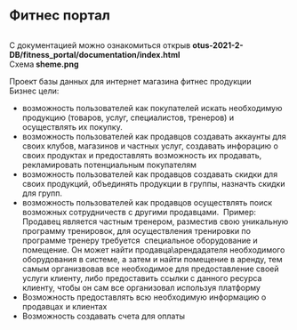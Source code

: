 <!DOCTYPE html>
<html>
<head>

</head>
<body>
<p><span style="font-size:24px"><strong>Фитнес портал</strong></span></p>

<p><br />
С документацией можно ознакомиться открыв <strong>otus-2021-2-DB/fitness_portal/documentation/index.html</strong><br />
Схема<strong> sheme.png</strong></p>

<p>Проект базы данных для интернет магазина фитнес продукции<br />
Бизнес цели:&nbsp;</p>

<ul>
	<li>возможность пользователей как покупателей искать необходимую продукцию (товаров, услуг, специалистов, тренеров) и осуществлять их покупку.</li>
	<li>возможность пользователей как продавцов создавать аккаунты для своих клубов, магазинов и частных услуг, создавать инфорацию о своих продуктах&nbsp;и предоставлять возможность их продавать, рекламировать потенциальным покупателям</li>
	<li>возможность пользователей как продавцов создавать скидки для своих продукций, объединять продукции в группы, назначть скидки для групп.</li>
	<li>возможность пользователей как продавцов осуществлять поиск возможных сотрудничеств с другими продавцами.&nbsp;&nbsp;Пример: Продавец является частным тренером, разместив свою уникальную программу тренировок, для осуществления тренировки по программе тренеру требуется&nbsp;&nbsp;специальное оборудование и помещение. Он может найти продавца\арендадателя необходимого оборудования в системе, а затем и найти помещение в аренду,&nbsp;тем самым организвовав все необходимое для предоставление своей услуги клиенту, либо предоставить ссылки с данного ресурса клиенту, чтобы он сам все&nbsp;организовал используя платформу</li>
	<li>Возможность предоставлять всю необходимую информацию о продавцах и клиентах</li>
	<li>Возможность создавать счета для оплаты</li>
</ul>
</body>
</html>
